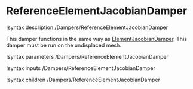 # ReferenceElementJacobianDamper

!syntax description /Dampers/ReferenceElementJacobianDamper

This damper functions in the same way as [ElementJacobianDamper](ElementJacobianDamper.md). This damper must be run on the undisplaced mesh.

!syntax parameters /Dampers/ReferenceElementJacobianDamper

!syntax inputs /Dampers/ReferenceElementJacobianDamper

!syntax children /Dampers/ReferenceElementJacobianDamper
